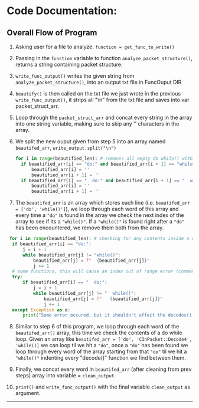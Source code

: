 
# Code Documentation:
 

## Overall Flow of Program
 1. Asking user for a file to analyze. `function = get_func_to_write()`
 
 2. Passing in the `function` variable  to function `analyze_packet_structure()`, returns a string containing packet structure.
 
 3. `write_func_output()` writes the given string from `analyze_packet_structure()`, into an output txt file in FuncOuput DIR
 
 4. `beautify()` is then called on the txt file we just wrote in the previous `write_func_output()`, it strips all "\n" from the txt file and saves into var packet_struct_arr.
 
 5. Loop through the `packet_struct_arr` and concat every string in the array into one string variable, making sure to skip any '' characters in the array.
 
 6. We split the new ouput given from step 5 into an array named `beautifed_arr`, `write_output.split("\n")`
 
    ```py
    for i in range(beautified_len): # removes all empty do while() with no decodes inside them
      if beautified_arr[i] == "do:" and beautified_arr[i + 1] == "while()":
          beautified_arr[i] = ''
          beautified_arr[i + 1] = ''
      if beautified_arr[i] == "  do:" and beautified_arr[i + 1] == "  while()":
          beautified_arr[i] = ''
          beautified_arr[i + 1] = ''
    ```
    
  7. The `beautifed_arr` is an array which stores each line (i.e. `beautifed_arr = ['do', 'while()']`), we loop through each word of this array and every time a `"do"` is found   in the array we check the next index of the array to see if its a `"while()"`. If a `"while()"` is found right after a `"do"` has been encountered, we remove them both from     the array.
  
   ```py
    for i in range(beautified_len): # checking for any contents inside a do while loop and spacing them out for visual aesthetics
     if beautified_arr[i] == "do:":
         j = i + 1
         while beautified_arr[j] != "while()":
             beautified_arr[j] = f"  {beautified_arr[j]}"
             j += 1
     # some functions, this will cause an index out of range error (comment out this part if so)
     try:
         if beautified_arr[i] == "  do:":
             j = i + 1
             while beautified_arr[j] != "  while()":
                 beautified_arr[j] = f"   {beautified_arr[j]}"
                 j += 1
     except Exception as e:
         print("Some error occured, but it shouldn't affect the decodes() just has to do with aesthetics")
   ```
 8. Similar to step 6 of this program, we loop through each word of the `beautifed_arr[]` array, this time we check the contents of a do while loop. Given an array like   `beautifed_arr = ['do', 'CInPacket::Decode4', 'while()]` we can loop til we hit a `"do"`, once a `"do"` has been found we loop through every word of the array starting    from that `"do"` til we hit a `"while()"` indenting every "decode()" function we find between them.

  9. Finally, we concat every word in `beautifed_arr` (after cleaning from prev steps) array into variable = `clean_output`.
  
  10. `print()` and `write_func_output()` with the final variable `clean_output` as argument.
---
